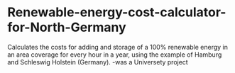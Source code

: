 # Renewable-energy-cost-calculator-for-North-Germany
  Calculates the costs for adding and storage of a 100% renewable energy in an area coverage for every hour in a year, using the example of Hamburg and Schleswig Holstein (Germany).
  -was a Universety project
